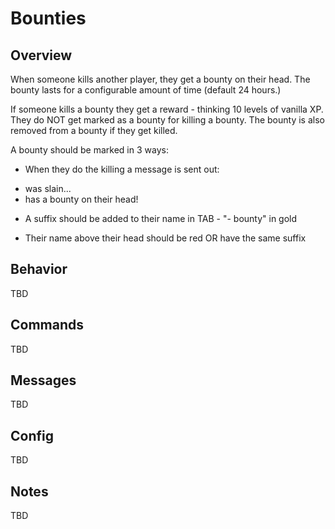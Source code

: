 # Bounties

## Overview

When someone kills another player, they get a bounty on their head. The bounty lasts for a configurable amount of time (default 24 hours.)

If someone kills a bounty they get a reward - thinking 10 levels of vanilla XP. They do NOT get marked as a bounty for killing a bounty. The bounty is also removed from a bounty if they get killed.

A bounty should be marked in 3 ways:

- When they do the killing a message is sent out:

* <Victim> was slain...
* <Killer> has a bounty on their head!
  
- A suffix should be added to their name in TAB - "- bounty" in gold
  
- Their name above their head should be red OR have the same suffix

## Behavior

TBD

## Commands

TBD

## Messages

TBD

## Config

TBD

## Notes

TBD
